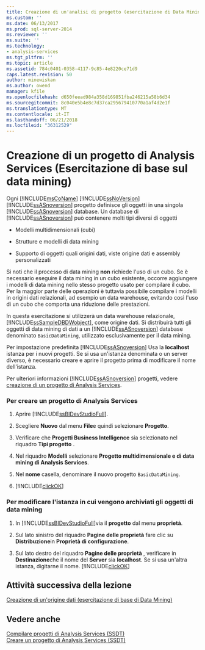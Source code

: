 ```yaml
---
title: Creazione di un'analisi di progetto (esercitazione di Data Mining dei dati di base) di servizi | Documenti Microsoft
ms.custom: ''
ms.date: 06/13/2017
ms.prod: sql-server-2014
ms.reviewer: ''
ms.suite: ''
ms.technology:
- analysis-services
ms.tgt_pltfrm: ''
ms.topic: article
ms.assetid: 784c0401-0358-4117-9c85-4e8220ce71d9
caps.latest.revision: 50
author: minewiskan
ms.author: owend
manager: kfile
ms.openlocfilehash: d650feead984a358d169851fba246215a58b6d34
ms.sourcegitcommit: 8c040e5b4e8c7d37ca295679410770a1af4d2e1f
ms.translationtype: MT
ms.contentlocale: it-IT
ms.lasthandoff: 06/21/2018
ms.locfileid: "36312529"
---
```

# <a name="creating-an-analysis-services-project-basic-data-mining-tutorial"></a>Creazione di un progetto di Analysis Services (Esercitazione di base sul data mining)
  Ogni [!INCLUDE[msCoName](../includes/msconame-md.md)] [!INCLUDE[ssNoVersion](../includes/ssnoversion-md.md)] [!INCLUDE[ssASnoversion](../includes/ssasnoversion-md.md)] progetto definisce gli oggetti in una singola [!INCLUDE[ssASnoversion](../includes/ssasnoversion-md.md)] database. Un database di [!INCLUDE[ssASnoversion](../includes/ssasnoversion-md.md)] può contenere molti tipi diversi di oggetti  
  
-   Modelli multidimensionali (cubi)  
  
-   Strutture e modelli di data mining  
  
-   Supporto di oggetti quali origini dati, viste origine dati e assembly personalizzati  
  
 Si noti che il processo di data mining **non** richiede l'uso di un cubo. Se è necessario eseguire il data mining in un cubo esistente, occorre aggiungere i modelli di data mining nello stesso progetto usato per compilare il cubo. Per la maggior parte delle operazioni è tuttavia possibile compilare i modelli in origini dati relazionali, ad esempio un data warehouse, evitando così l'uso di un cubo che comporta una riduzione delle prestazioni.  
  
 In questa esercitazione si utilizzerà un data warehouse relazionale, [!INCLUDE[ssSampleDBDWobject](../includes/sssampledbdwobject-md.md)], come origine dati. Si distribuirà tutti gli oggetti di data mining di dati a un [!INCLUDE[ssASnoversion](../includes/ssasnoversion-md.md)] database denominato `BasicDataMining`, utilizzato esclusivamente per il data mining.  
  
 Per impostazione predefinita [!INCLUDE[ssASnoversion](../includes/ssasnoversion-md.md)] Usa la **localhost** istanza per i nuovi progetti. Se si usa un'istanza denominata o un server diverso, è necessario creare e aprire il progetto prima di modificare il nome dell'istanza.  
  
 Per ulteriori informazioni [!INCLUDE[ssASnoversion](../includes/ssasnoversion-md.md)] progetti, vedere [creazione di un progetto di Analysis Services](../analysis-services/lesson-1-1-creating-an-analysis-services-project.md).  
  
### <a name="to-create-an-analysis-services-project"></a>Per creare un progetto di Analysis Services  
  
1.  Aprire [!INCLUDE[ssBIDevStudioFull](../includes/ssbidevstudiofull-md.md)].  
  
2.  Scegliere **Nuovo** dal menu **File**e quindi selezionare **Progetto**.  
  
3.  Verificare che **Progetti Business Intelligence** sia selezionato nel riquadro **Tipi progetto** .  
  
4.  Nel riquadro **Modelli** selezionare **Progetto multidimensionale e di data mining di Analysis Services**.  
  
5.  Nel **nome** casella, denominare il nuovo progetto `BasicDataMining`.  
  
6.  [!INCLUDE[clickOK](../includes/clickok-md.md)]  
  
### <a name="to-change-the-instance-where-data-mining-objects-are-stored"></a>Per modificare l'istanza in cui vengono archiviati gli oggetti di data mining  
  
1.  In [!INCLUDE[ssBIDevStudioFull](../includes/ssbidevstudiofull-md.md)]via il **progetto** dal menu **proprietà**.  
  
2.  Sul lato sinistro del riquadro **Pagine delle proprietà** fare clic su **Distribuzione**in **Proprietà di configurazione**.  
  
3.  Sul lato destro del riquadro **Pagine delle proprietà** , verificare in **Destinazione**che il nome del **Server** sia **localhost**. Se si usa un'altra istanza, digitarne il nome. [!INCLUDE[clickOK](../includes/clickok-md.md)]  
  
## <a name="next-task-in-lesson"></a>Attività successiva della lezione  
 [Creazione di un'origine dati &#40;esercitazione di base di Data Mining&#41;](../../2014/tutorials/creating-a-data-source-basic-data-mining-tutorial.md)  
  
## <a name="see-also"></a>Vedere anche  
 [Compilare progetti di Analysis Services &#40;SSDT&#41;](../analysis-services/multidimensional-models/build-analysis-services-projects-ssdt.md)   
 [Creare un progetto di Analysis Services &#40;SSDT&#41;](../analysis-services/multidimensional-models/create-an-analysis-services-project-ssdt.md)  
  
  
